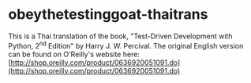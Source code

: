 # obeythetestinggoat-thaitrans

This is a Thai translation of the book, "Test-Driven Development with
Python, 2<sup>nd</sup> Edition" by Harry J. W. Percival.  The original
English version can be found on O'Reilly's website here:
[http://shop.oreilly.com/product/0636920051091.do](http://shop.oreilly.com/product/0636920051091.do)
